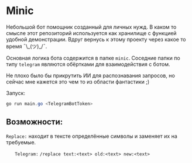 # Minic

Небольшой бот помощник созданный для личных нужд. В каком то смысле этот репозиторий используется как хранилище с функцией удобной демонстрации. Вдруг вернусь к этому проекту через какое то время ¯\\\_(ツ)_/¯.

Основная логика бота содержится в папке `minic`. Соседние папки по типу `telegram` являются обёртками для взаимодействия с ботом.

Не плохо было бы прикрутить ИИ для распознавания запросов, но сейчас мне кажется это чем то из области фантастики ;)

Запуск: 
```powershell
go run main.go <TelegramBotToken>
```

## Возможности:

`Replace:` находит в тексте определённые символы и заменяет их на требуемые.

&nbsp; &nbsp; &nbsp; `Telegram:` ```/replace text:<text> old:<text> new:<text>```
